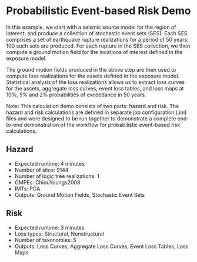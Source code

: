 Probabilistic Event-based Risk Demo
===================================

In this example, we start with a seismic source model for the region of interest, and produce a collection of stochastic event sets (SES). Each SES comprises a set of earthquake rupture realizations for a period of 50 years; 100 such sets are produced. For each rupture in the SES collection, we then compute a ground motion field for the locations of interest defined in the exposure model.

The ground motion fields produced in the above step are then used to compute loss realizations for the assets defined in the exposure model. Statistical analysis of the loss realizations allows us to extract loss curves for the assets, aggregate loss curves, event loss tables, and loss maps at 10%, 5% and 2% probabilities of exceedance in 50 years.

Note: This calculation demo consists of two parts: hazard and risk. The hazard and risk calculations are defined in separate job configuration (.ini) files and were designed to be run together to demonstrate a complete end-to-end demonstration of the workflow for probabilistic event-based risk calculations.

Hazard
------
* Expected runtime: 4 minutes
* Number of sites: 9144
* Number of logic tree realizations: 1
* GMPEs: ChiouYoungs2008
* IMTs: PGA
* Outputs: Ground Motion Fields, Stochastic Event Sets

Risk
----
* Expected runtime: 3 minutes
* Loss types: Structural, Nonstructural
* Number of taxonomies: 5
* Outputs: Loss Curves, Aggregate Loss Curves, Event Loss Tables, Loss Maps
